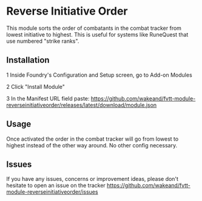 # Reverse Initiative Order
This module sorts the order of combatants in the combat tracker from lowest initiative to highest.
This is useful for systems like RuneQuest that use numbered "strike ranks".

## Installation 
1 Inside Foundry's Configuration and Setup screen, go to Add-on Modules

2 Click "Install Module"

3 In the Manifest URL field paste: https://github.com/wakeand/fvtt-module-reverseinitiativeorder/releases/latest/download/module.json

## Usage
Once activated the order in the combat tracker will go from lowest to highest instead of the other way around.
No other config necessary.

## Issues
If you have any issues, concerns or improvement ideas, please don't hesitate to open an issue on the tracker https://github.com/wakeand/fvtt-module-reverseinitiativeorder/issues
